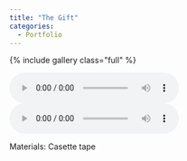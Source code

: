 ```yaml
---
title: "The Gift"
categories:
  - Portfolio  
---
```

{% include gallery class="full" %}

<audio controls>
  <source src="/audio/track 1 final.wav" type="audio/wav">
</audio>

<audio controls>
  <source src="/audio/track 2 final.wav" type="audio/wav">
</audio>

Materials: Casette tape
